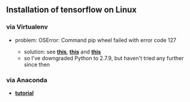 <h2>Installation of tensorflow on Linux</h2>

<h3>via Virtualenv</h3>

- problem: OSError: Command <something> pip wheel failed with error code 127
  - solution: see [**this**](https://github.com/certbot/certbot/issues/2850), [**this**](https://github.com/pypa/virtualenv/issues/741) and [**this**](https://github.com/conda/conda/issues/1367)
  - so I've downgraded Python to 2.7.9, but haven't tried any further since then
  
<h3>via Anaconda</h3>

- [**tutorial**](https://github.com/CSTR-Edinburgh/mlpractical/blob/mlp2017-8/mlp_tf_tutorial/notes/environment-set-up.md)
